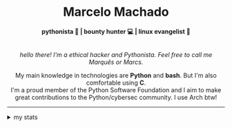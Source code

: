 <h1 align="center"> Marcelo Machado </h1> <!-- <img src="https://tryhackme-badges.s3.amazonaws.com/mmaachado.png" alt="TryHackMe"> -->
    
<div align="center">
<b>pythonista 🐍 | bounty hunter 💻 | linux evangelist 🐧</b>
<br>
<br>

<i>hello there! I'm a ethical hacker and Pythonista. Feel free to call me Marquês or Marcs.</i>

<p>

My main knowledge in technologies are **Python** and **bash**. But I'm also comfortable using **C**. <br/>
I'm a proud member of the Python Software Foundation and I aim to make great contributions to the Python/cybersec community. I use Arch btw!
</p>

</div>

---

<details closed>    
<summary>my stats</summary>

<!--START_SECTION:waka-->
**I'm a Night 🦉** 

```text
🌞 Morning    35 commits     ██░░░░░░░░░░░░░░░░░░░░░░░   11.33% 
🌆 Daytime    107 commits    ████████░░░░░░░░░░░░░░░░░   34.63% 
🌃 Evening    151 commits    ████████████░░░░░░░░░░░░░   48.87% 
🌙 Night      16 commits     █░░░░░░░░░░░░░░░░░░░░░░░░   5.18%

```


📊 **This Week I Spent My Time On** 

```text
⌚︎ Time Zone: America/Sao_Paulo

💬 Programming Languages: 
Bash                     9 mins              ██████░░░░░░░░░░░░░░░░░░░   25.23% 
Python                   8 mins              █████░░░░░░░░░░░░░░░░░░░░   22.33% 
JSON                     7 mins              █████░░░░░░░░░░░░░░░░░░░░   20.39% 
JavaScript               6 mins              ████░░░░░░░░░░░░░░░░░░░░░   17.68% 
HTML                     4 mins              ███░░░░░░░░░░░░░░░░░░░░░░   11.63%

🔥 Editors: 
VS Code                  35 mins             █████████████████████████   100.0%

💻 Operating System: 
Windows                  26 mins             ██████████████████░░░░░░░   74.77% 
Linux                    9 mins              ██████░░░░░░░░░░░░░░░░░░░   25.23%

```


 Last Updated on 26/01/2025
<!--END_SECTION:waka-->

<!-- <div>
        <a target="_blank" rel="noopener noreferrer" href="https://github.com/mmaachado?tab=repositories"><img src="https://github-readme-stats.vercel.app/api/top-langs/?username=mmaachado&hide=html,css,swift,ruby&langs_count=6&hide_border=true&layout=compact&show_icons=true&line_height=10&theme=transparent&title_color=4a86d1&custom_title=favourite%20languages"
       alt="most used languages" align="right"></a>
     <a target="_blank" rel="noopener noreferrer" href="https://wakatime.com/@mmachado"><img width="400rem" src="https://github-readme-stats.vercel.app/api/wakatime?username=mmachado&theme=transparent&hide_border=true&hide=markdown,html,css,text,other,yaml,json,prolog,dart,docker,xml,gitconfig,TSQL&hide_title=true&line_height=50&langs_count=4&layout=default" alt="wakatime stats" align="left" /></a> 
        

</div>

 <img src="https://raw.githubusercontent.com/MicaelliMedeiros/micaellimedeiros/master/image/computer-illustration.png" min-width="400px" max-width="400px" width="400px" align="right" alt="computer-illustration.png"> -->
<!-- [![Buy me a coffee](https://img.shields.io/badge/Buy%20Me%20a%20Coffee-ffdd00?style=for-the-badge&logo=buy-me-a-coffee&logoColor=black)](https://www.buymeacoffee.com/anticodingclub) -->

</details>
